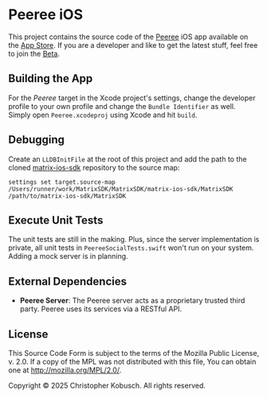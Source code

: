 # Peeree iOS

This project contains the source code of the [Peeree](https://www.peeree.de/) iOS app available on the [App Store](https://itunes.apple.com/us/app/peeree/id1363719515?l=en&ls=1&mt=8). If you are a developer and like to get the latest stuff, feel free to join the [Beta](https://testflight.apple.com/join/nEontnke).

## Building the App

For the *Peeree* target in the Xcode project's settings, change the developer profile to your own profile and change the `Bundle Identifier` as well.
Simply open `Peeree.xcodeproj` using Xcode and hit `build`.

## Debugging
Create an `LLDBInitFile` at the root of this project and add the path to the cloned [matrix-ios-sdk](https://github.com/matrix-org/matrix-ios-sdk) repository to the source map:
```
settings set target.source-map /Users/runner/work/MatrixSDK/MatrixSDK/matrix-ios-sdk/MatrixSDK /path/to/matrix-ios-sdk/MatrixSDK
```

## Execute Unit Tests

The unit tests are still in the making. Plus, since the server implementation is private, all unit tests in `PeereeSocialTests.swift` won't run on your system. Adding a mock server is in planning.

## External Dependencies

- **Peeree Server**: The Peeree server acts as a proprietary trusted third party. Peeree uses its services via a RESTful API. 

## License

This Source Code Form is subject to the terms of the Mozilla Public
License, v. 2.0. If a copy of the MPL was not distributed with this
file, You can obtain one at http://mozilla.org/MPL/2.0/.

Copyright © 2025 Christopher Kobusch. All rights reserved.
